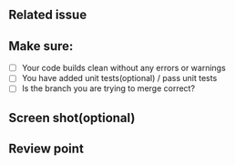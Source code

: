 ## Related issue

<!-- ex) #(issue number) -->

## Make sure:

- [ ] Your code builds clean without any errors or warnings
- [ ] You have added unit tests(optional) / pass unit tests
- [ ] Is the branch you are trying to merge correct?

## Screen shot(optional)

## Review point

